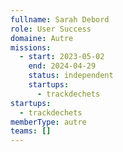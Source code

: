```yaml
---
fullname: Sarah Debord
role: User Success
domaine: Autre
missions:
  - start: 2023-05-02
    end: 2024-04-29
    status: independent
    startups:
      - trackdechets
startups:
  - trackdechets
memberType: autre
teams: []
---
```

